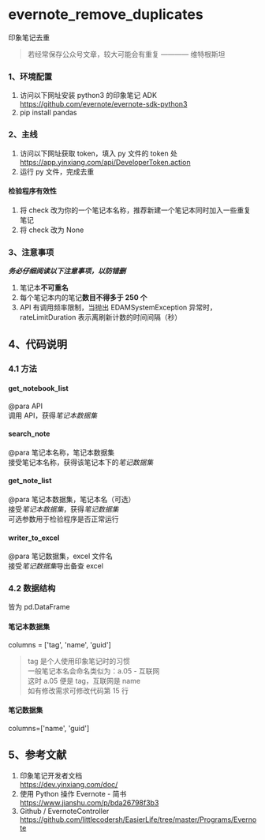 # evernote_remove_duplicates
印象笔记去重  
>若经常保存公众号文章，较大可能会有重复 ———— 维特根斯坦
### 1、环境配置
1. 访问以下网址安装 python3 的印象笔记 ADK  
https://github.com/evernote/evernote-sdk-python3
2. pip install pandas
### 2、主线
1. 访问以下网址获取 token，填入 py 文件的 token 处  
https://app.yinxiang.com/api/DeveloperToken.action
2. 运行 py 文件，完成去重
#### 检验程序有效性
1. 将 check 改为你的一个笔记本名称，推荐新建一个笔记本同时加入一些重复笔记
2. 将 check 改为 None
### 3、注意事项
***务必仔细阅读以下注意事项，以防错删***
1. 笔记本**不可重名**
2. 每个笔记本内的笔记**数目不得多于 250 个**
3. API 有调用频率限制，当抛出 EDAMSystemException 异常时，rateLimitDuration 表示离刷新计数的时间间隔（秒）
## 4、代码说明
### 4.1 方法
#### get_notebook_list
@para API  
调用 API，获得*笔记本数据集*
#### search_note
@para 笔记本名称，笔记本数据集  
接受笔记本名称，获得该笔记本下的*笔记数据集*
#### get_note_list
@para 笔记本数据集，笔记本名（可选）  
接受*笔记本数据集*，获得*笔记数据集*  
可选参数用于检验程序是否正常运行
#### writer_to_excel
@para 笔记数据集，excel 文件名  
接受*笔记数据集*导出备查 excel
### 4.2 数据结构
皆为 pd.DataFrame
#### 笔记本数据集
columns = ['tag', 'name', 'guid']  
>tag 是个人使用印象笔记时的习惯  
>一般笔记本名会命名类似为：a.05 - 互联网  
>这时 a.05 便是 tag，互联网是 name  
>如有修改需求可修改代码第 15 行
#### 笔记数据集
columns=['name', 'guid']
## 5、参考文献
1. 印象笔记开发者文档  
https://dev.yinxiang.com/doc/  
2. 使用 Python 操作 Evernote - 简书  
https://www.jianshu.com/p/bda26798f3b3  
3. Github / EvernoteController  
https://github.com/littlecodersh/EasierLife/tree/master/Programs/Evernote  
